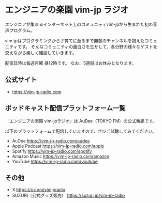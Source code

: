# エンジニアの楽園 vim-jp ラジオ

エンジニアが集まるインターネット上のコミュニティvim-jpから生まれた初の音声プログラム。

vim-jpはプログラミングから子育てに至るまで無数のチャンネルを抱えたコミュニティです。
そんなコミュニティの面白さを生かして、各分野の様々なゲストを交えながら楽しく雑談していきます。

配信日時は毎週月曜 昼12時です。
なお、5週目はお休みとなります。

## 公式サイト

- https://vim-jp-radio.com

## ポッドキャスト配信プラットフォーム一覧

「エンジニアの楽園 vim-jpラジオ」は AuDee（TOKYO FM）の公式番組です。

以下のプラットフォームで配信していますので、ぜひご試聴してみてください。

- AuDee https://vim-jp-radio.com/audee
- Apple Podcast https://vim-jp-radio.com/apple
- Spotify https://vim-jp-radio.com/spotify
- Amazon Music https://vim-jp-radio.com/amazon
- YouTube https://vim-jp-radio.com/youtube

## その他

- X https://x.com/vimjpradio
- SUZURI（公式グッズ販売） https://suzuri.jp/vim-jp-radio
